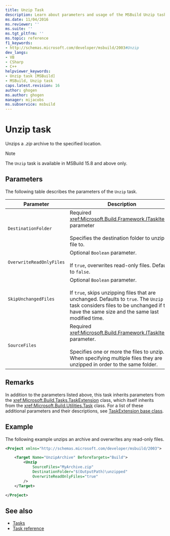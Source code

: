 ```yaml
---
title: Unzip Task
description: Learn about parameters and usage of the MSBuild Unzip task, which unzips a .zip archive to a specified location.
ms.date: 11/04/2016
ms.reviewer: ''
ms.suite: ''
ms.tgt_pltfrm: ''
ms.topic: reference
f1_keywords:
- http://schemas.microsoft.com/developer/msbuild/2003#Unzip
dev_langs:
- VB
- CSharp
- C++
helpviewer_keywords:
- Unzip task [MSBuild]
- MSBuild, Unzip task
caps.latest.revision: 16
author: ghogen
ms.author: ghogen
manager: mijacobs
ms.subservice: msbuild
---
```

# Unzip task

Unzips a *.zip* archive to the specified location.

>[!NOTE]
>The `Unzip` task is available in MSBuild 15.8 and above only.

## Parameters

 The following table describes the parameters of the `Unzip` task.

|Parameter|Description|
|---------------|-----------------|
|`DestinationFolder`|Required <xref:Microsoft.Build.Framework.ITaskItem> parameter<br /><br /> Specifies the destination folder to unzip the file to.|
|`OverwriteReadOnlyFiles`|Optional `Boolean` parameter.<br /><br /> If `true`, overwrites read-only files. Defaults to `false`.|
|`SkipUnchangedFiles`|Optional `Boolean` parameter.<br /><br /> If `true`, skips unzipping files that are unchanged. Defaults to `true`. The `Unzip` task considers files to be unchanged if they have the same size and the same last modified time.|
|`SourceFiles`|Required <xref:Microsoft.Build.Framework.ITaskItem>`[]` parameter.<br /><br /> Specifies one or more the files to unzip. When specifying multiple files they are unzipped in order to the same folder.|

## Remarks

 In addition to the parameters listed above, this task inherits parameters from the <xref:Microsoft.Build.Tasks.TaskExtension> class, which itself inherits from the <xref:Microsoft.Build.Utilities.Task> class. For a list of these additional parameters and their descriptions, see [TaskExtension base class](../msbuild/taskextension-base-class.md).

## Example

 The following example unzips an archive and overwrites any read-only files.

```xml
<Project xmlns="http://schemas.microsoft.com/developer/msbuild/2003">

    <Target Name="UnzipArchive" BeforeTargets="Build">
        <Unzip
            SourceFiles="MyArchive.zip"
            DestinationFolder="$(OutputPath)\unzipped"
            OverwriteReadOnlyFiles="true"
        />
    </Target>

</Project>
```

## See also

- [Tasks](../msbuild/msbuild-tasks.md)
- [Task reference](../msbuild/msbuild-task-reference.md)
